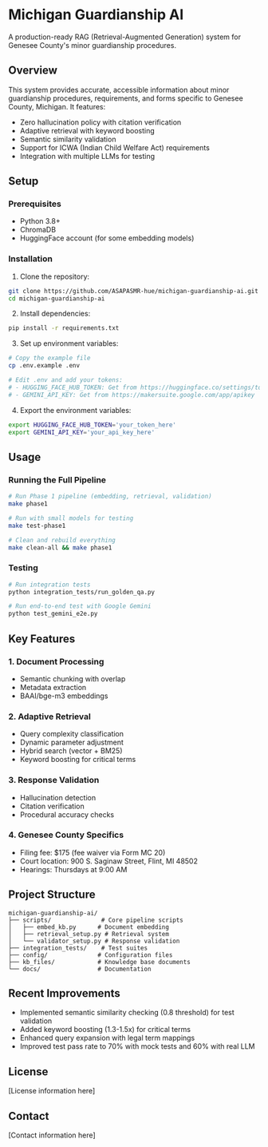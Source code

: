 # Michigan Guardianship AI

A production-ready RAG (Retrieval-Augmented Generation) system for Genesee County's minor guardianship procedures.

## Overview

This system provides accurate, accessible information about minor guardianship procedures, requirements, and forms specific to Genesee County, Michigan. It features:

- Zero hallucination policy with citation verification
- Adaptive retrieval with keyword boosting
- Semantic similarity validation
- Support for ICWA (Indian Child Welfare Act) requirements
- Integration with multiple LLMs for testing

## Setup

### Prerequisites

- Python 3.8+
- ChromaDB
- HuggingFace account (for some embedding models)

### Installation

1. Clone the repository:
```bash
git clone https://github.com/ASAPASMR-hue/michigan-guardianship-ai.git
cd michigan-guardianship-ai
```

2. Install dependencies:
```bash
pip install -r requirements.txt
```

3. Set up environment variables:
```bash
# Copy the example file
cp .env.example .env

# Edit .env and add your tokens:
# - HUGGING_FACE_HUB_TOKEN: Get from https://huggingface.co/settings/tokens
# - GEMINI_API_KEY: Get from https://makersuite.google.com/app/apikey
```

4. Export the environment variables:
```bash
export HUGGING_FACE_HUB_TOKEN='your_token_here'
export GEMINI_API_KEY='your_api_key_here'
```

## Usage

### Running the Full Pipeline

```bash
# Run Phase 1 pipeline (embedding, retrieval, validation)
make phase1

# Run with small models for testing
make test-phase1

# Clean and rebuild everything
make clean-all && make phase1
```

### Testing

```bash
# Run integration tests
python integration_tests/run_golden_qa.py

# Run end-to-end test with Google Gemini
python test_gemini_e2e.py
```

## Key Features

### 1. Document Processing
- Semantic chunking with overlap
- Metadata extraction
- BAAI/bge-m3 embeddings

### 2. Adaptive Retrieval
- Query complexity classification
- Dynamic parameter adjustment
- Hybrid search (vector + BM25)
- Keyword boosting for critical terms

### 3. Response Validation
- Hallucination detection
- Citation verification
- Procedural accuracy checks

### 4. Genesee County Specifics
- Filing fee: $175 (fee waiver via Form MC 20)
- Court location: 900 S. Saginaw Street, Flint, MI 48502
- Hearings: Thursdays at 9:00 AM

## Project Structure

```
michigan-guardianship-ai/
├── scripts/              # Core pipeline scripts
│   ├── embed_kb.py      # Document embedding
│   ├── retrieval_setup.py # Retrieval system
│   └── validator_setup.py # Response validation
├── integration_tests/    # Test suites
├── config/              # Configuration files
├── kb_files/            # Knowledge base documents
└── docs/                # Documentation
```

## Recent Improvements

- Implemented semantic similarity checking (0.8 threshold) for test validation
- Added keyword boosting (1.3-1.5x) for critical terms
- Enhanced query expansion with legal term mappings
- Improved test pass rate to 70% with mock tests and 60% with real LLM

## License

[License information here]

## Contact

[Contact information here]